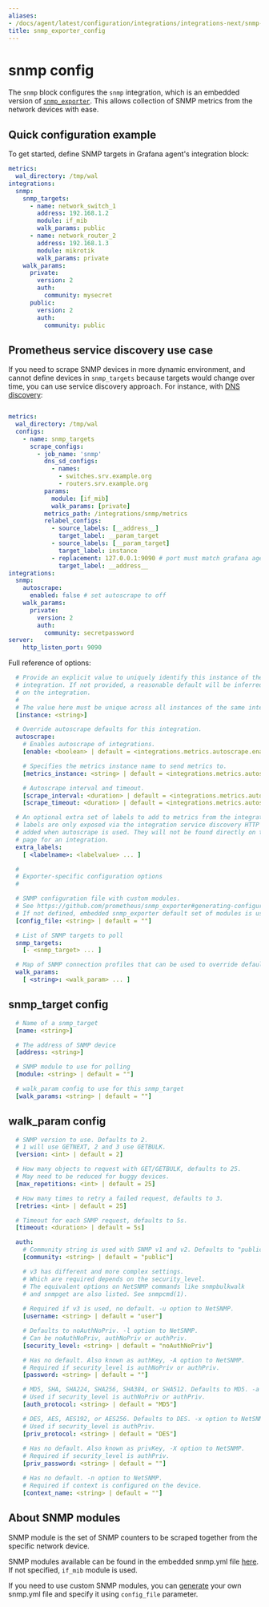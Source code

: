 ```yaml
---
aliases:
- /docs/agent/latest/configuration/integrations/integrations-next/snmp-config/
title: snmp_exporter_config
---
```


# snmp config

The `snmp` block configures the `snmp` integration,
which is an embedded version of
[`snmp_exporter`](https://github.com/prometheus/snmp_exporter). This allows collection of SNMP metrics from the network devices with ease. 


## Quick configuration example

To get started, define SNMP targets in Grafana agent's integration block:

```yaml
metrics:
  wal_directory: /tmp/wal
integrations:
  snmp:
    snmp_targets:
      - name: network_switch_1
        address: 192.168.1.2
        module: if_mib
        walk_params: public
      - name: network_router_2
        address: 192.168.1.3
        module: mikrotik
        walk_params: private
    walk_params:
      private:
        version: 2
        auth:
          community: mysecret
      public:
        version: 2
        auth:
          community: public
```

## Prometheus service discovery use case

If you need to scrape SNMP devices in more dynamic environment, and cannot define devices in `snmp_targets` because targets would change over time, you can use service discovery approach. For instance, with [DNS discovery](https://prometheus.io/docs/prometheus/latest/configuration/configuration/#dns_sd_config):

```yaml

metrics:
  wal_directory: /tmp/wal
  configs:
    - name: snmp_targets
      scrape_configs:
        - job_name: 'snmp'
          dns_sd_configs:
            - names:
              - switches.srv.example.org
              - routers.srv.example.org
          params:
            module: [if_mib]
            walk_params: [private]
          metrics_path: /integrations/snmp/metrics
          relabel_configs:
            - source_labels: [__address__]
              target_label: __param_target
            - source_labels: [__param_target]
              target_label: instance
            - replacement: 127.0.0.1:9090 # port must match grafana agent http_listen_port below
              target_label: __address__
integrations:
  snmp:
    autoscrape:
      enabled: false # set autoscrape to off
    walk_params:
      private:
        version: 2
        auth:
          community: secretpassword
server:
    http_listen_port: 9090
```


Full reference of options:

```yaml
  # Provide an explicit value to uniquely identify this instance of the
  # integration. If not provided, a reasonable default will be inferred based
  # on the integration.
  #
  # The value here must be unique across all instances of the same integration.
  [instance: <string>]

  # Override autoscrape defaults for this integration.
  autoscrape:
    # Enables autoscrape of integrations.
    [enable: <boolean> | default = <integrations.metrics.autoscrape.enable>]

    # Specifies the metrics instance name to send metrics to.
    [metrics_instance: <string> | default = <integrations.metrics.autoscrape.metrics_instance>]

    # Autoscrape interval and timeout.
    [scrape_interval: <duration> | default = <integrations.metrics.autoscrape.scrape_interval>]
    [scrape_timeout: <duration> | default = <integrations.metrics.autoscrape.scrape_timeout>]

  # An optional extra set of labels to add to metrics from the integration target. These
  # labels are only exposed via the integration service discovery HTTP API and
  # added when autoscrape is used. They will not be found directly on the metrics
  # page for an integration.
  extra_labels:
    [ <labelname>: <labelvalue> ... ]

  #
  # Exporter-specific configuration options
  #

  # SNMP configuration file with custom modules.
  # See https://github.com/prometheus/snmp_exporter#generating-configuration for more details how to generate custom snmp.yml file. 
  # If not defined, embedded snmp_exporter default set of modules is used.
  [config_file: <string> | default = ""]

  # List of SNMP targets to poll
  snmp_targets:
    [- <snmp_target> ... ]

  # Map of SNMP connection profiles that can be used to override default SNMP settings.
  walk_params:
    [ <string>: <walk_param> ... ]


```
## snmp_target config

```yaml
  # Name of a snmp_target
  [name: <string>]

  # The address of SNMP device
  [address: <string>]

  # SNMP module to use for polling
  [module: <string> | default = ""]

  # walk_param config to use for this snmp_target
  [walk_params: <string> | default = ""]
```

## walk_param config

```yaml
  # SNMP version to use. Defaults to 2.
  # 1 will use GETNEXT, 2 and 3 use GETBULK.
  [version: <int> | default = 2]

  # How many objects to request with GET/GETBULK, defaults to 25.
  # May need to be reduced for buggy devices.
  [max_repetitions: <int> | default = 25]

  # How many times to retry a failed request, defaults to 3.
  [retries: <int> | default = 25]

  # Timeout for each SNMP request, defaults to 5s.
  [timeout: <duration> | default = 5s]

  auth:
    # Community string is used with SNMP v1 and v2. Defaults to "public".
    [community: <string> | default = "public"]

    # v3 has different and more complex settings.
    # Which are required depends on the security_level.
    # The equivalent options on NetSNMP commands like snmpbulkwalk
    # and snmpget are also listed. See snmpcmd(1).
    
    # Required if v3 is used, no default. -u option to NetSNMP.
    [username: <string> | default = "user"] 

    # Defaults to noAuthNoPriv. -l option to NetSNMP.
    # Can be noAuthNoPriv, authNoPriv or authPriv.
    [security_level: <string> | default = "noAuthNoPriv"]

    # Has no default. Also known as authKey, -A option to NetSNMP.
    # Required if security_level is authNoPriv or authPriv.
    [password: <string> | default = ""]

    # MD5, SHA, SHA224, SHA256, SHA384, or SHA512. Defaults to MD5. -a option to NetSNMP.
    # Used if security_level is authNoPriv or authPriv.
    [auth_protocol: <string> | default = "MD5"]

    # DES, AES, AES192, or AES256. Defaults to DES. -x option to NetSNMP.
    # Used if security_level is authPriv.
    [priv_protocol: <string> | default = "DES"]
    
    # Has no default. Also known as privKey, -X option to NetSNMP.
    # Required if security_level is authPriv.
    [priv_password: <string> | default = ""]

    # Has no default. -n option to NetSNMP.
    # Required if context is configured on the device.  
    [context_name: <string> | default = ""]

```


## About SNMP modules

SNMP module is the set of SNMP counters to be scraped together from the specific network device.

SNMP modules available can be found in the embedded snmp.yml file [here](https://github.com/grafana/agent/blob/main/pkg/integrations/snmp_exporter/common/snmp.yml). If not specified, `if_mib` module is used.

If you need to use custom SNMP modules, you can [generate](https://github.com/prometheus/snmp_exporter#generating-configuration) your own snmp.yml file and specify it using `config_file` parameter.
